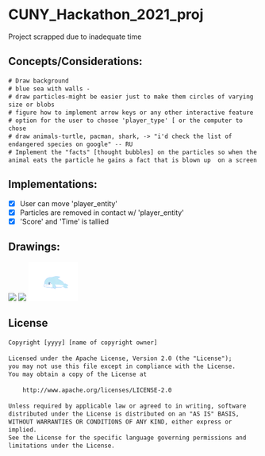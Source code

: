 # CUNY_Hackathon_2021_proj
  Project scrapped due to inadequate time
  ## Concepts/Considerations:
    # Draw background
    # blue sea with walls -
    # draw particles-might be easier just to make them circles of varying size or blobs
    # figure how to implement arrow keys or any other interactive feature
    # option for the user to chosoe 'player_type' [ or the computer to chose
    # draw animals-turtle, pacman, shark, -> "i'd check the list of endangered species on google" -- RU
    # Implement the "facts" [thought bubbles] on the particles so when the animal eats the particle he gains a fact that is blown up  on a screen
  ## Implementations:
  * [x] User can move 'player_entity'
  * [x] Particles are removed in contact w/ 'player_entity'
  * [x] 'Score' and 'Time' is tallied
  
  ## Drawings:
  <p float="left">
    <img src="/img1.png" width="100" />
    <img src="/img2.png" width="100" /> 
    <img src="/fwhackathonartpng/hackathon art dolphin.png" title='type_dolphin' width="100" alt='type_dolphin'/>
  </p>
    
  ## License

    Copyright [yyyy] [name of copyright owner]

    Licensed under the Apache License, Version 2.0 (the "License");
    you may not use this file except in compliance with the License.
    You may obtain a copy of the License at

        http://www.apache.org/licenses/LICENSE-2.0

    Unless required by applicable law or agreed to in writing, software
    distributed under the License is distributed on an "AS IS" BASIS,
    WITHOUT WARRANTIES OR CONDITIONS OF ANY KIND, either express or implied.
    See the License for the specific language governing permissions and
    limitations under the License.
  
